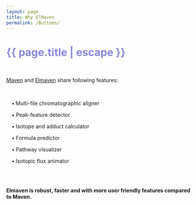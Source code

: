 ```yaml
---
layout: page
title: Why ElMaven
permalink: /Buttoms/
---
```


<h1 class="page-title cdn-h1" style="color: #8985db !important;">{{ page.title | escape }}</h1>
<br>
<div class="section">
    <p class="cdn-content"><a href="http://genomics-pubs.princeton.edu/mzroll/index.php">Maven</a> and <a href="https://elucidatainc.github.io/ElMaven/">Elmaven</a> share following features:</p>
<br>
<!-- <ul> -->
<div style="padding-left:3%">

<p class="cdn-content"> <b>• </b> Multi-file chromatographic aligner</p>
<p class="cdn-content"> <b>•</b> Peak-feature detector</p>
<p class="cdn-content"> <b>•</b> Isotope and adduct calculator</p>
<p class="cdn-content"> <b>•</b> Formula predictor</p>
<p class="cdn-content"> <b>•</b> Pathway visualizer</p>
<p class="cdn-content"> <b>•</b> Isotopic flux animator</p>
</div>

<!-- </ul> -->
<br>
<br>
<p class="cdn-content"><b>Elmaven is robust, faster and with more user friendly features compared to Maven.</b></p>
</div>
<br>
<br>
<br>
<br>
<br>
<br>
<br>
<br>
<br>
<br>